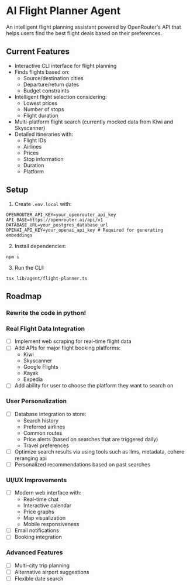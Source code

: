 # AI Flight Planner Agent

An intelligent flight planning assistant powered by OpenRouter's API that helps users find the best flight deals based on their preferences.

## Current Features

- Interactive CLI interface for flight planning
- Finds flights based on:
  - Source/destination cities
  - Departure/return dates 
  - Budget constraints
- Intelligent flight selection considering:
  - Lowest prices
  - Number of stops
  - Flight duration
- Multi-platform flight search (currently mocked data from Kiwi and Skyscanner)
- Detailed itineraries with:
  - Flight IDs
  - Airlines
  - Prices
  - Stop information
  - Duration
  - Platform

## Setup

1. Create `.env.local` with:

```
OPENROUTER_API_KEY=your_openrouter_api_key
API_BASE=https://openrouter.ai/api/v1
DATABASE_URL=your_postgres_database_url
OPENAI_API_KEY=your_openai_api_key # Required for generating embeddings
```

2. Install dependencies:

```
npm i
```

3. Run the CLI:

```
tsx lib/agent/flight-planner.ts
```


## Roadmap

### Rewrite the code in python!

### Real Flight Data Integration
- [ ] Implement web scraping for real-time flight data
- [ ] Add APIs for major flight booking platforms:
  - Kiwi
  - Skyscanner  
  - Google Flights
  - Kayak
  - Expedia
- [ ] Add ability for user to choose the platform they want to search on

### User Personalization
- [ ] Database integration to store:
  - Search history
  - Preferred airlines
  - Common routes
  - Price alerts (based on searches that are triggered daily)
  - Travel preferences
- [ ] Optimize search results via using tools such as llms, metadata, cohere reranging api
- [ ] Personalized recommendations based on past searches

### UI/UX Improvements  
- [ ] Modern web interface with:
  - Real-time chat
  - Interactive calendar
  - Price graphs
  - Map visualization
  - Mobile responsiveness
- [ ] Email notifications
- [ ] Booking integration

### Advanced Features
- [ ] Multi-city trip planning
- [ ] Alternative airport suggestions
- [ ] Flexible date search
